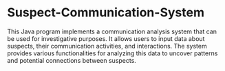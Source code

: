 # Suspect-Communication-System

This Java program implements a communication analysis system that can be used for investigative purposes. 
It allows users to input data about suspects, their communication activities, and interactions. 
The system provides various functionalities for analyzing this data to uncover patterns and potential connections between suspects.
